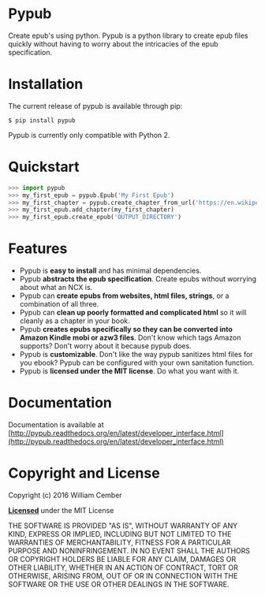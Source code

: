 # Pypub #

Create epub's using python. Pypub is a python library to create epub files quickly without having to worry about the intricacies of the epub specification.

# Installation #
The current release of pypub is available through pip:

    $ pip install pypub

Pypub is currently only compatible with Python 2.

# Quickstart #

```python
>>> import pypub
>>> my_first_epub = pypub.Epub('My First Epub')
>>> my_first_chapter = pypub.create_chapter_from_url('https://en.wikipedia.org/wiki/EPUB')
>>> my_first_epub.add_chapter(my_first_chapter)
>>> my_first_epub.create_epub('OUTPUT_DIRECTORY')
```

# Features #
* Pypub is **easy to install** and has minimal dependencies.
* Pypub **abstracts the epub specification**. Create epubs without worrying about what an NCX is.
* Pypub can **create epubs from websites, html files, strings**, or a combination of all three.
* Pypub can **clean up poorly formatted and complicated html** so it will cleanly as a chapter in your book.
* Pypub **creates epubs specifically so they can be converted into Amazon Kindle mobi or azw3 files**. Don't know which tags Amazon supports? Don't worry about it because pypub does. 
* Pypub is **customizable**. Don't like the way pypub sanitizes html files for you ebook? Pypub can be configured with your own sanitation function.
* Pypub is **licensed under the MIT license**. Do what you want with it.

# Documentation #

Documentation is available at [http://pypub.readthedocs.org/en/latest/developer_interface.html](http://pypub.readthedocs.org/en/latest/developer_interface.html)

# Copyright and License #

Copyright (c) 2016 William Cember

[**Licensed**](https://github.com/wcember/pypub/blob/master/LICENSE) under the MIT License

THE SOFTWARE IS PROVIDED "AS IS", WITHOUT WARRANTY OF ANY KIND, EXPRESS OR IMPLIED, INCLUDING BUT NOT LIMITED TO THE WARRANTIES OF MERCHANTABILITY, FITNESS FOR A PARTICULAR PURPOSE AND NONINFRINGEMENT. IN NO EVENT SHALL THE AUTHORS OR COPYRIGHT HOLDERS BE LIABLE FOR ANY CLAIM, DAMAGES OR OTHER LIABILITY, WHETHER IN AN ACTION OF CONTRACT, TORT OR OTHERWISE, ARISING FROM, OUT OF OR IN CONNECTION WITH THE SOFTWARE OR THE USE OR OTHER DEALINGS IN THE SOFTWARE.
